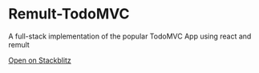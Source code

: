 # Remult-TodoMVC

A full-stack implementation of the popular TodoMVC App using react and remult

[Open on Stackblitz](https://stackblitz.com/edit/node-1ztn4g?file=App.tsx)
